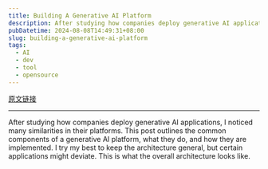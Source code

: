 ```yaml
---
title: Building A Generative AI Platform
description: After studying how companies deploy generative AI applications, I noticed many similarities in their platforms. This post outlines the common components of a generative AI platform, what they do, and how they are implemented. I try my best to keep the architecture general, but certain applications might deviate. This is what the overall architecture looks like.
pubDatetime: 2024-08-08T14:49:31+08:00
slug: building-a-generative-ai-platform
tags: 
  - AI
  - dev
  - tool
  - opensource
---
```


[原文链接](https://huyenchip.com/2024/07/25/genai-platform.html)

---

After studying how companies deploy generative AI applications, I noticed many similarities in their platforms. This post outlines the common components of a generative AI platform, what they do, and how they are implemented. I try my best to keep the architecture general, but certain applications might deviate. This is what the overall architecture looks like.
